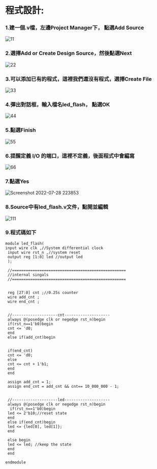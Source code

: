 # 程式設計:

### 1.建一個.v檔，左邊Project Manager下， 點選Add Source

![11](https://user-images.githubusercontent.com/68816726/181551142-ccbbe445-52fe-4467-a7cd-5d187b8f3bbc.png)

### 2.選擇Add or Create Design Source，然後點選Next

![22](https://user-images.githubusercontent.com/68816726/181560349-2e9584f3-6951-4b98-ae9c-26cad5eb84ad.png)

### 3.可以添加已有的程式，這裡我們還沒有程式，選擇Create File

![33](https://user-images.githubusercontent.com/68816726/181561678-17eb1bbd-e416-4602-9e56-6c919809e010.png)

### 4.彈出對話框，輸入檔名led_flash， 點選OK

![44](https://user-images.githubusercontent.com/68816726/181562776-d5361c03-f845-4d9f-87a0-d770684249e5.png)

### 5.點選Finish

![55](https://user-images.githubusercontent.com/68816726/181563351-38db121c-bf3d-4fbe-a832-266e471d6c34.png)

### 6.提醒定義 I/O 的端口，這裡不定義，後面程式中會編寫

![66](https://user-images.githubusercontent.com/68816726/181564418-c9fbc367-a44b-43a8-b885-1bddef9e897a.png)

### 7.點選Yes

![Screenshot 2022-07-28 223853](https://user-images.githubusercontent.com/68816726/181564564-aef5bb2b-5ffe-4e12-977e-908018bf1b8e.png)

### 8.Source中有led_flash.v文件，點開並編輯

![111](https://user-images.githubusercontent.com/68816726/181566072-ca539b3a-a11a-4064-9812-5a369420225e.png)

### 9.程式碼如下

```
module led_flash(
input wire clk ,//System differential clock
 input wire rst_n ,//system reset
 output reg [1:0] led //output led
 );
 
 //==================================================
 //internal singals
 //==================================================
 
 
 reg [27:0] cnt ;//0.25s counter
 wire add_cnt ; 
 wire end_cnt ;
 
 
 //--------------------cnt--------------------
 always @(posedge clk or negedge rst_n)begin
 if(rst_n==1'b0)begin
 cnt <= 'd0;
 end
 else if(add_cnt)begin


 if(end_cnt)
 cnt <= 'd0;
 else
 cnt <= cnt + 1'b1;
 end 
 end
 
 assign add_cnt = 1; 
 assign end_cnt = add_cnt && cnt== 10_000_000 - 1; 
 
 
 //--------------------led--------------------
 always @(posedge clk or negedge rst_n)begin 
  if(rst_n==1'b0)begin
 led <= 2'b10;//reset state
 end 
 else if(end_cnt)begin
 led <= {led[0], led[1]};
 end 

 else begin
 led <= led; //keep the state
 end 
 end

endmodule
```




